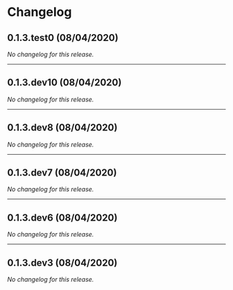 # Changelog

## 0.1.3.test0 (08/04/2020)
*No changelog for this release.*

---

## 0.1.3.dev10 (08/04/2020)
*No changelog for this release.*

---

## 0.1.3.dev8 (08/04/2020)
*No changelog for this release.*

---

## 0.1.3.dev7 (08/04/2020)
*No changelog for this release.*

---

## 0.1.3.dev6 (08/04/2020)
*No changelog for this release.*

---

## 0.1.3.dev3 (08/04/2020)
*No changelog for this release.*

